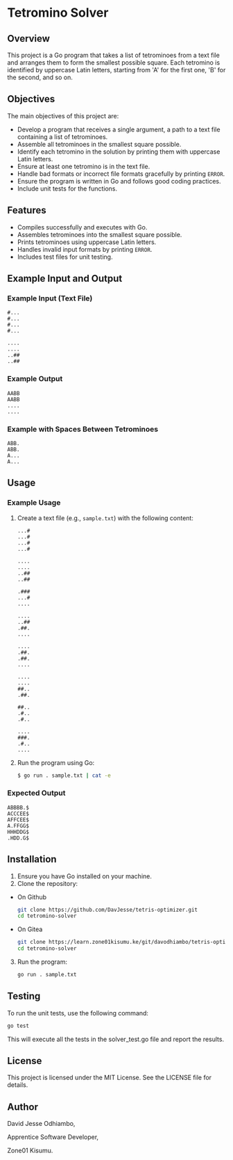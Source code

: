 # Tetromino Solver

## Overview

This project is a Go program that takes a list of tetrominoes from a text file and arranges them to form the smallest possible square. Each tetromino is identified by uppercase Latin letters, starting from 'A' for the first one, 'B' for the second, and so on.

## Objectives

The main objectives of this project are:

- Develop a program that receives a single argument, a path to a text file containing a list of tetrominoes.
- Assemble all tetrominoes in the smallest square possible.
- Identify each tetromino in the solution by printing them with uppercase Latin letters.
- Ensure at least one tetromino is in the text file.
- Handle bad formats or incorrect file formats gracefully by printing `ERROR`.
- Ensure the program is written in Go and follows good coding practices.
- Include unit tests for the functions.

## Features

- Compiles successfully and executes with Go.
- Assembles tetrominoes into the smallest square possible.
- Prints tetrominoes using uppercase Latin letters.
- Handles invalid input formats by printing `ERROR`.
- Includes test files for unit testing.

## Example Input and Output

### Example Input (Text File)
```text
#...
#...
#...
#...

....
....
..##
..##
```

### Example Output

```text
AABB
AABB
....
....
```

### Example with Spaces Between Tetrominoes

```text
ABB.
ABB.
A...
A...
```

## Usage

### Example Usage

1. Create a text file (e.g., `sample.txt`) with the following content:

    ```text
    ...#
    ...#
    ...#
    ...#

    ....
    ....
    ..##
    ..##

    .###
    ...#
    ....

    ....
    ..##
    .##.
    ....

    ....
    .##.
    .##.
    ....

    ....
    ....
    ##..
    .##.

    ##..
    .#..
    .#..

    ....
    ###.
    .#..
    ....
    ```

2. Run the program using Go:

    ```sh
    $ go run . sample.txt | cat -e
    ```

### Expected Output

```text
ABBBB.$
ACCCEE$
AFFCEE$
A.FFGG$
HHHDDG$
.HDD.G$
```

## Installation

1. Ensure you have Go installed on your machine.
2. Clone the repository:
- On Github

    ```sh
    git clone https://github.com/DavJesse/tetris-optimizer.git
    cd tetromino-solver
    ```
- On Gitea

    ```sh
    git clone https://learn.zone01kisumu.ke/git/davodhiambo/tetris-optimizer.git
    cd tetromino-solver
    ```

3. Run the program:

    ```sh
    go run . sample.txt
    ```


## Testing

To run the unit tests, use the following command:

```sh
go test
```

This will execute all the tests in the solver_test.go file and report the results.

## License
This project is licensed under the MIT License. See the LICENSE file for details.

## Author
David Jesse Odhiambo,

Apprentice Software Developer,

Zone01 Kisumu.